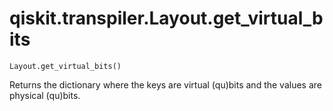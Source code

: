 # qiskit.transpiler.Layout.get\_virtual\_bits

`Layout.get_virtual_bits()`

Returns the dictionary where the keys are virtual (qu)bits and the values are physical (qu)bits.
